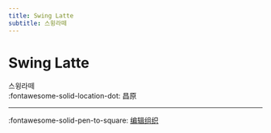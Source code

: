 ```yaml
---
title: Swing Latte
subtitle: 스윙라떼
---
```


# Swing Latte

스윙라떼  
:fontawesome-solid-location-dot: 昌原  


---

:fontawesome-solid-pen-to-square: [编辑组织](https://github.com/swingdance/orgs/issues/new?assignees=&labels=update+org&projects=&template=03-update_entity.yml&title=Update%20Org%3A%20ko_KR%20%E2%80%A2%20Swing%20Latte&region=ko_KR&id=swing-latte&name=Swing%20Latte)
